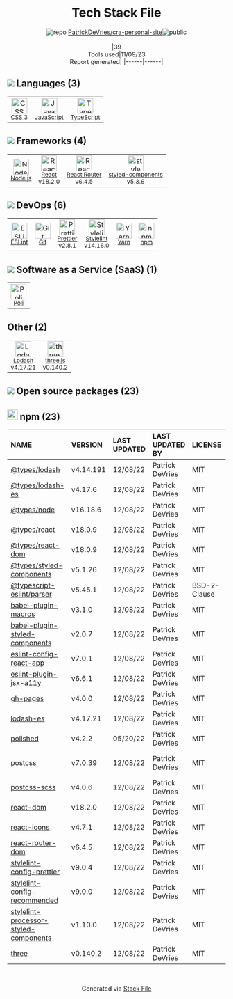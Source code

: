<!--
--- Readme.md Snippet without images Start ---
## Tech Stack
PatrickDeVries/cra-personal-site is built on the following main stack:
- [Node.js](http://nodejs.org/) – Frameworks (Full Stack)
- [React](https://reactjs.org/) – Javascript UI Libraries
- [JavaScript](https://developer.mozilla.org/en-US/docs/Web/JavaScript) – Languages
- [TypeScript](http://www.typescriptlang.org) – Languages
- [Lodash](https://lodash.com) – Javascript Utilities & Libraries
- [ESLint](http://eslint.org/) – Code Review
- [React Router](https://github.com/rackt/react-router) – JavaScript Framework Components
- [Stylelint](http://stylelint.io/) – Code Review
- [Yarn](https://yarnpkg.com/) – Front End Package Manager
- [three.js](https://threejs.org/) – Game Development
- [styled-components](https://styled-components.com) – JavaScript Framework Components
- [Prettier](https://prettier.io/) – Code Review
- [Poli](https://github.com/shzlw/poli) – Business Intelligence

Full tech stack [here](/techstack.md)
--- Readme.md Snippet without images End ---

--- Readme.md Snippet with images Start ---
## Tech Stack
PatrickDeVries/cra-personal-site is built on the following main stack:
- <img width='25' height='25' src='https://img.stackshare.io/service/1011/n1JRsFeB_400x400.png' alt='Node.js'/> [Node.js](http://nodejs.org/) – Frameworks (Full Stack)
- <img width='25' height='25' src='https://img.stackshare.io/service/1020/OYIaJ1KK.png' alt='React'/> [React](https://reactjs.org/) – Javascript UI Libraries
- <img width='25' height='25' src='https://img.stackshare.io/service/1209/javascript.jpeg' alt='JavaScript'/> [JavaScript](https://developer.mozilla.org/en-US/docs/Web/JavaScript) – Languages
- <img width='25' height='25' src='https://img.stackshare.io/service/1612/bynNY5dJ.jpg' alt='TypeScript'/> [TypeScript](http://www.typescriptlang.org) – Languages
- <img width='25' height='25' src='https://img.stackshare.io/service/2438/lodash.png' alt='Lodash'/> [Lodash](https://lodash.com) – Javascript Utilities & Libraries
- <img width='25' height='25' src='https://img.stackshare.io/service/3337/Q4L7Jncy.jpg' alt='ESLint'/> [ESLint](http://eslint.org/) – Code Review
- <img width='25' height='25' src='https://img.stackshare.io/service/3350/8261421.png' alt='React Router'/> [React Router](https://github.com/rackt/react-router) – JavaScript Framework Components
- <img width='25' height='25' src='https://img.stackshare.io/service/5446/V9JsvPul_400x400.jpg' alt='Stylelint'/> [Stylelint](http://stylelint.io/) – Code Review
- <img width='25' height='25' src='https://img.stackshare.io/service/5848/44mC-kJ3.jpg' alt='Yarn'/> [Yarn](https://yarnpkg.com/) – Front End Package Manager
- <img width='25' height='25' src='https://img.stackshare.io/service/5883/preview.png' alt='three.js'/> [three.js](https://threejs.org/) – Game Development
- <img width='25' height='25' src='https://img.stackshare.io/service/6749/styled-components.png' alt='styled-components'/> [styled-components](https://styled-components.com) – JavaScript Framework Components
- <img width='25' height='25' src='https://img.stackshare.io/service/7035/default_66f265943abed56bcdbfca1c866a4261b1fbb063.jpg' alt='Prettier'/> [Prettier](https://prettier.io/) – Code Review
- <img width='25' height='25' src='https://img.stackshare.io/service/11232/no-img-open-source.png' alt='Poli'/> [Poli](https://github.com/shzlw/poli) – Business Intelligence

Full tech stack [here](/techstack.md)
--- Readme.md Snippet with images End ---
-->
<div align="center">

# Tech Stack File
![](https://img.stackshare.io/repo.svg "repo") [PatrickDeVries/cra-personal-site](https://github.com/PatrickDeVries/cra-personal-site)![](https://img.stackshare.io/public_badge.svg "public")
<br/><br/>
|39<br/>Tools used|11/09/23 <br/>Report generated|
|------|------|
</div>

## <img src='https://img.stackshare.io/languages.svg'/> Languages (3)
<table><tr>
  <td align='center'>
  <img width='36' height='36' src='https://img.stackshare.io/service/6727/css.png' alt='CSS 3'>
  <br>
  <sub><a href="https://developer.mozilla.org/en-US/docs/Web/CSS/CSS3">CSS 3</a></sub>
  <br>
  <sub></sub>
</td>

<td align='center'>
  <img width='36' height='36' src='https://img.stackshare.io/service/1209/javascript.jpeg' alt='JavaScript'>
  <br>
  <sub><a href="https://developer.mozilla.org/en-US/docs/Web/JavaScript">JavaScript</a></sub>
  <br>
  <sub></sub>
</td>

<td align='center'>
  <img width='36' height='36' src='https://img.stackshare.io/service/1612/bynNY5dJ.jpg' alt='TypeScript'>
  <br>
  <sub><a href="http://www.typescriptlang.org">TypeScript</a></sub>
  <br>
  <sub></sub>
</td>

</tr>
</table>

## <img src='https://img.stackshare.io/frameworks.svg'/> Frameworks (4)
<table><tr>
  <td align='center'>
  <img width='36' height='36' src='https://img.stackshare.io/service/1011/n1JRsFeB_400x400.png' alt='Node.js'>
  <br>
  <sub><a href="http://nodejs.org/">Node.js</a></sub>
  <br>
  <sub></sub>
</td>

<td align='center'>
  <img width='36' height='36' src='https://img.stackshare.io/service/1020/OYIaJ1KK.png' alt='React'>
  <br>
  <sub><a href="https://reactjs.org/">React</a></sub>
  <br>
  <sub>v18.2.0</sub>
</td>

<td align='center'>
  <img width='36' height='36' src='https://img.stackshare.io/service/3350/8261421.png' alt='React Router'>
  <br>
  <sub><a href="https://github.com/rackt/react-router">React Router</a></sub>
  <br>
  <sub>v6.4.5</sub>
</td>

<td align='center'>
  <img width='36' height='36' src='https://img.stackshare.io/service/6749/styled-components.png' alt='styled-components'>
  <br>
  <sub><a href="https://styled-components.com">styled-components</a></sub>
  <br>
  <sub>v5.3.6</sub>
</td>

</tr>
</table>

## <img src='https://img.stackshare.io/devops.svg'/> DevOps (6)
<table><tr>
  <td align='center'>
  <img width='36' height='36' src='https://img.stackshare.io/service/3337/Q4L7Jncy.jpg' alt='ESLint'>
  <br>
  <sub><a href="http://eslint.org/">ESLint</a></sub>
  <br>
  <sub></sub>
</td>

<td align='center'>
  <img width='36' height='36' src='https://img.stackshare.io/service/1046/git.png' alt='Git'>
  <br>
  <sub><a href="http://git-scm.com/">Git</a></sub>
  <br>
  <sub></sub>
</td>

<td align='center'>
  <img width='36' height='36' src='https://img.stackshare.io/service/7035/default_66f265943abed56bcdbfca1c866a4261b1fbb063.jpg' alt='Prettier'>
  <br>
  <sub><a href="https://prettier.io/">Prettier</a></sub>
  <br>
  <sub>v2.8.1</sub>
</td>

<td align='center'>
  <img width='36' height='36' src='https://img.stackshare.io/service/5446/V9JsvPul_400x400.jpg' alt='Stylelint'>
  <br>
  <sub><a href="http://stylelint.io/">Stylelint</a></sub>
  <br>
  <sub>v14.16.0</sub>
</td>

<td align='center'>
  <img width='36' height='36' src='https://img.stackshare.io/service/5848/44mC-kJ3.jpg' alt='Yarn'>
  <br>
  <sub><a href="https://yarnpkg.com/">Yarn</a></sub>
  <br>
  <sub></sub>
</td>

<td align='center'>
  <img width='36' height='36' src='https://img.stackshare.io/service/1120/lejvzrnlpb308aftn31u.png' alt='npm'>
  <br>
  <sub><a href="https://www.npmjs.com/">npm</a></sub>
  <br>
  <sub></sub>
</td>

</tr>
</table>

## <img src='https://img.stackshare.io/saas.svg'/> Software as a Service (SaaS) (1)
<table><tr>
  <td align='center'>
  <img width='36' height='36' src='https://img.stackshare.io/service/11232/no-img-open-source.png' alt='Poli'>
  <br>
  <sub><a href="https://github.com/shzlw/poli">Poli</a></sub>
  <br>
  <sub></sub>
</td>

</tr>
</table>

## Other (2)
<table><tr>
  <td align='center'>
  <img width='36' height='36' src='https://img.stackshare.io/service/2438/lodash.png' alt='Lodash'>
  <br>
  <sub><a href="https://lodash.com">Lodash</a></sub>
  <br>
  <sub>v4.17.21</sub>
</td>

<td align='center'>
  <img width='36' height='36' src='https://img.stackshare.io/service/5883/preview.png' alt='three.js'>
  <br>
  <sub><a href="https://threejs.org/">three.js</a></sub>
  <br>
  <sub>v0.140.2</sub>
</td>

</tr>
</table>


## <img src='https://img.stackshare.io/group.svg' /> Open source packages (23)</h2>

## <img width='24' height='24' src='https://img.stackshare.io/service/1120/lejvzrnlpb308aftn31u.png'/> npm (23)

|NAME|VERSION|LAST UPDATED|LAST UPDATED BY|LICENSE|VULNERABILITIES|
|:------|:------|:------|:------|:------|:------|
|[@types/lodash](https://www.npmjs.com/@types/lodash)|v4.14.191|12/08/22|Patrick DeVries |MIT|N/A|
|[@types/lodash-es](https://www.npmjs.com/@types/lodash-es)|v4.17.6|12/08/22|Patrick DeVries |MIT|N/A|
|[@types/node](https://www.npmjs.com/@types/node)|v16.18.6|12/08/22|Patrick DeVries |MIT|N/A|
|[@types/react](https://www.npmjs.com/@types/react)|v18.0.9|12/08/22|Patrick DeVries |MIT|N/A|
|[@types/react-dom](https://www.npmjs.com/@types/react-dom)|v18.0.9|12/08/22|Patrick DeVries |MIT|N/A|
|[@types/styled-components](https://www.npmjs.com/@types/styled-components)|v5.1.26|12/08/22|Patrick DeVries |MIT|N/A|
|[@typescript-eslint/parser](https://www.npmjs.com/@typescript-eslint/parser)|v5.45.1|12/08/22|Patrick DeVries |BSD-2-Clause|N/A|
|[babel-plugin-macros](https://www.npmjs.com/babel-plugin-macros)|v3.1.0|12/08/22|Patrick DeVries |MIT|N/A|
|[babel-plugin-styled-components](https://www.npmjs.com/babel-plugin-styled-components)|v2.0.7|12/08/22|Patrick DeVries |MIT|N/A|
|[eslint-config-react-app](https://www.npmjs.com/eslint-config-react-app)|v7.0.1|12/08/22|Patrick DeVries |MIT|N/A|
|[eslint-plugin-jsx-a11y](https://www.npmjs.com/eslint-plugin-jsx-a11y)|v6.6.1|12/08/22|Patrick DeVries |MIT|N/A|
|[gh-pages](https://www.npmjs.com/gh-pages)|v4.0.0|12/08/22|Patrick DeVries |MIT|N/A|
|[lodash-es](https://www.npmjs.com/lodash-es)|v4.17.21|12/08/22|Patrick DeVries |MIT|N/A|
|[polished](https://www.npmjs.com/polished)|v4.2.2|05/20/22|Patrick DeVries |MIT|N/A|
|[postcss](https://www.npmjs.com/postcss)|v7.0.39|12/08/22|Patrick DeVries |MIT|[CVE-2023-44270](https://github.com/advisories/GHSA-7fh5-64p2-3v2j) (Moderate)|
|[postcss-scss](https://www.npmjs.com/postcss-scss)|v4.0.6|12/08/22|Patrick DeVries |MIT|N/A|
|[react-dom](https://www.npmjs.com/react-dom)|v18.2.0|12/08/22|Patrick DeVries |MIT|N/A|
|[react-icons](https://www.npmjs.com/react-icons)|v4.7.1|12/08/22|Patrick DeVries |MIT|N/A|
|[react-router-dom](https://www.npmjs.com/react-router-dom)|v6.4.5|12/08/22|Patrick DeVries |MIT|N/A|
|[stylelint-config-prettier](https://www.npmjs.com/stylelint-config-prettier)|v9.0.4|12/08/22|Patrick DeVries |MIT|N/A|
|[stylelint-config-recommended](https://www.npmjs.com/stylelint-config-recommended)|v9.0.0|12/08/22|Patrick DeVries |MIT|N/A|
|[stylelint-processor-styled-components](https://www.npmjs.com/stylelint-processor-styled-components)|v1.10.0|12/08/22|Patrick DeVries |MIT|N/A|
|[three](https://www.npmjs.com/three)|v0.140.2|12/08/22|Patrick DeVries |MIT|N/A|

<br/>
<div align='center'>

Generated via [Stack File](https://github.com/apps/stack-file)
